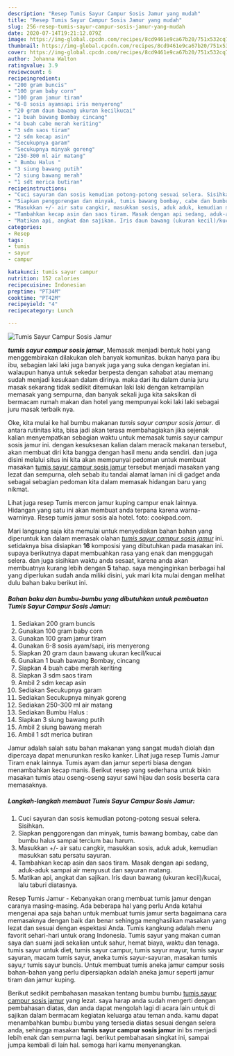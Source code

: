 ```yaml
---
description: "Resep Tumis Sayur Campur Sosis Jamur yang mudah"
title: "Resep Tumis Sayur Campur Sosis Jamur yang mudah"
slug: 256-resep-tumis-sayur-campur-sosis-jamur-yang-mudah
date: 2020-07-14T19:21:12.079Z
image: https://img-global.cpcdn.com/recipes/8cd9461e9ca67b20/751x532cq70/tumis-sayur-campur-sosis-jamur-foto-resep-utama.jpg
thumbnail: https://img-global.cpcdn.com/recipes/8cd9461e9ca67b20/751x532cq70/tumis-sayur-campur-sosis-jamur-foto-resep-utama.jpg
cover: https://img-global.cpcdn.com/recipes/8cd9461e9ca67b20/751x532cq70/tumis-sayur-campur-sosis-jamur-foto-resep-utama.jpg
author: Johanna Walton
ratingvalue: 3.9
reviewcount: 6
recipeingredient:
- "200 gram buncis"
- "100 gram baby corn"
- "100 gram jamur tiram"
- "6-8 sosis ayamsapi iris menyerong"
- "20 gram daun bawang ukuran kecilkucai"
- "1 buah bawang Bombay cincang"
- "4 buah cabe merah keriting"
- "3 sdm saos tiram"
- "2 sdm kecap asin"
- "Secukupnya garam"
- "Secukupnya minyak goreng"
- "250-300 ml air matang"
- " Bumbu Halus "
- "3 siung bawang putih"
- "2 siung bawang merah"
- "1 sdt merica butiran"
recipeinstructions:
- "Cuci sayuran dan sosis kemudian potong-potong sesuai selera. Sisihkan."
- "Siapkan penggorengan dan minyak, tumis bawang bombay, cabe dan bumbu halus sampai tercium bau harum."
- "Masukkan +/- air satu cangkir, masukkan sosis, aduk aduk, kemudian masukkan satu persatu sayuran."
- "Tambahkan kecap asin dan saos tiram. Masak dengan api sedang, aduk-aduk sampai air menyusut dan sayuran matang."
- "Matikan api, angkat dan sajikan. Iris daun bawang (ukuran kecil)/kucai, lalu taburi diatasnya."
categories:
- Resep
tags:
- tumis
- sayur
- campur

katakunci: tumis sayur campur 
nutrition: 152 calories
recipecuisine: Indonesian
preptime: "PT34M"
cooktime: "PT42M"
recipeyield: "4"
recipecategory: Lunch

---
```



![Tumis Sayur Campur Sosis Jamur](https://img-global.cpcdn.com/recipes/8cd9461e9ca67b20/751x532cq70/tumis-sayur-campur-sosis-jamur-foto-resep-utama.jpg)

<b><i>tumis sayur campur sosis jamur</i></b>, Memasak menjadi bentuk hobi yang menggembirakan dilakukan oleh banyak komunitas. bukan hanya para ibu ibu, sebagian laki laki juga banyak juga yang suka dengan kegiatan ini. walaupun hanya untuk sekedar berpesta dengan sahabat atau memang sudah menjadi kesukaan dalam dirinya. maka dari itu dalam dunia juru masak sekarang tidak sedikit ditemukan laki laki dengan ketrampilan memasak yang sempurna, dan banyak sekali juga kita saksikan di bermacam rumah makan dan hotel yang mempunyai koki laki laki sebagai juru masak terbaik nya.

Oke, kita mulai ke hal bumbu makanan <i>tumis sayur campur sosis jamur</i>. di antara rutinitas kita, bisa jadi akan terasa membahagiakan jika sejenak kalian menyempatkan sebagian waktu untuk memasak tumis sayur campur sosis jamur ini. dengan kesuksesan kalian dalam meracik makanan tersebut, akan membuat diri kita bangga dengan hasil menu anda sendiri. dan juga disini melalui situs ini kita akan mempunyai pedoman untuk membuat masakan <u>tumis sayur campur sosis jamur</u> tersebut menjadi masakan yang lezat dan sempurna, oleh sebab itu tandai alamat laman ini di gadget anda sebagai sebagian pedoman kita dalam memasak hidangan baru yang nikmat.

Lihat juga resep Tumis mercon jamur kuping campur enak lainnya. Hidangan yang satu ini akan membuat anda terpana karena warna-warninya. Resep tumis jamur sosis ala hotel. foto: cookpad.com.


Mari langsung saja kita memulai untuk menyediakan bahan bahan yang diperuntuk kan dalam memasak olahan <u><i>tumis sayur campur sosis jamur</i></u> ini. setidaknya bisa disiapkan <b>16</b> komposisi yang dibutuhkan pada masakan ini. supaya berikutnya dapat membuahkan rasa yang enak dan menggugah selera. dan juga sisihkan waktu anda sesaat, karena anda akan membuatnya kurang lebih dengan <b>5</b> tahap. saya menginginkan berbagai hal yang diperlukan sudah anda miliki disini, yuk mari kita mulai dengan melihat dulu bahan baku berikut ini.

<!--inarticleads1-->

##### Bahan baku dan bumbu-bumbu yang dibutuhkan untuk pembuatan Tumis Sayur Campur Sosis Jamur:

1. Sediakan 200 gram buncis
1. Gunakan 100 gram baby corn
1. Gunakan 100 gram jamur tiram
1. Gunakan 6-8 sosis ayam/sapi, iris menyerong
1. Siapkan 20 gram daun bawang ukuran kecil/kucai
1. Gunakan 1 buah bawang Bombay, cincang
1. Siapkan 4 buah cabe merah keriting
1. Siapkan 3 sdm saos tiram
1. Ambil 2 sdm kecap asin
1. Sediakan Secukupnya garam
1. Sediakan Secukupnya minyak goreng
1. Sediakan 250-300 ml air matang
1. Sediakan  Bumbu Halus :
1. Siapkan 3 siung bawang putih
1. Ambil 2 siung bawang merah
1. Ambil 1 sdt merica butiran


Jamur adalah salah satu bahan makanan yang sangat mudah diolah dan dipercaya dapat menurunkan resiko kanker. Lihat juga resep Tumis Jamur Tiram enak lainnya. Tumis ayam dan jamur seperti biasa dengan menambahkan kecap manis. Berikut resep yang sederhana untuk bikin masakan tumis atau oseng-oseng sayur sawi hijau dan sosis beserta cara memasaknya. 

<!--inarticleads2-->

##### Langkah-langkah membuat Tumis Sayur Campur Sosis Jamur:

1. Cuci sayuran dan sosis kemudian potong-potong sesuai selera. Sisihkan.
1. Siapkan penggorengan dan minyak, tumis bawang bombay, cabe dan bumbu halus sampai tercium bau harum.
1. Masukkan +/- air satu cangkir, masukkan sosis, aduk aduk, kemudian masukkan satu persatu sayuran.
1. Tambahkan kecap asin dan saos tiram. Masak dengan api sedang, aduk-aduk sampai air menyusut dan sayuran matang.
1. Matikan api, angkat dan sajikan. Iris daun bawang (ukuran kecil)/kucai, lalu taburi diatasnya.


Resep Tumis Jamur - Kebanyakan orang membuat tumis jamur dengan caranya masing-masing. Ada beberapa hal yang perlu Anda ketahui mengenai apa saja bahan untuk membuat tumis jamur serta bagaimana cara memasaknya dengan baik dan benar sehingga menghasilkan masakan yang lezat dan sesuai dengan espektasi Anda. Tumis kangkung adalah menu favorit sehari-hari untuk orang Indonesia. Tumis sayur yang makan cuman saya dan suami jadi sekalian untuk sahur, hemat biaya, waktu dan tenaga. tumis sayur untuk diet, tumis sayur campur, tumis sayur mayur, tumis sayur sayuran, macam tumis sayur, aneka tumis sayur-sayuran, masakan tumis sayu,r tumis sayur buncis. Untuk membuat tumis aneka jamur campur sosis bahan-bahan yang perlu dipersiapkan adalah aneka jamur seperti jamur tiram dan jamur kuping. 

Berikut sedikit pembahasan masakan tentang bumbu bumbu <u>tumis sayur campur sosis jamur</u> yang lezat. saya harap anda sudah mengerti dengan pembahasan diatas, dan anda dapat mengolah lagi di acara lain untuk di sajikan dalam bermacam kegiatan keluarga atau teman anda. kamu dapat menambahkan bumbu bumbu yang tersedia diatas sesuai dengan selera anda, sehingga masakan <b>tumis sayur campur sosis jamur</b> ini bs menjadi lebih enak dan sempurna lagi. berikut pembahasan singkat ini, sampai jumpa kembali di lain hal. semoga hari kamu menyenangkan.
